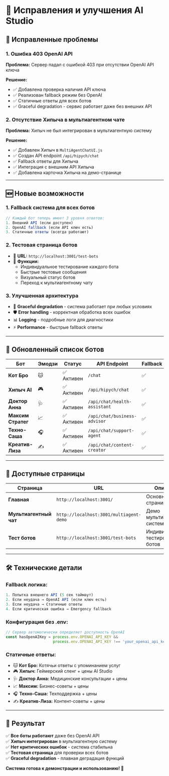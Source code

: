 # 🔧 Исправления и улучшения AI Studio

## 🚨 Исправленные проблемы

### 1. **Ошибка 403 OpenAI API**
**Проблема:** Сервер падал с ошибкой 403 при отсутствии OpenAI API ключа

**Решение:**
- ✅ Добавлена проверка наличия API ключа
- ✅ Реализован fallback режим без OpenAI
- ✅ Статичные ответы для всех ботов
- ✅ Graceful degradation - сервис работает даже без внешних API

### 2. **Отсутствие Хипыча в мультиагентном чате**
**Проблема:** Хипыч не был интегрирован в мультиагентную систему

**Решение:**
- ✅ Добавлен Хипыч в `MultiAgentChatUI.js`
- ✅ Создан API endpoint `/api/hipych/chat`
- ✅ Fallback ответы для Хипыча
- ✅ Интеграция с внешним API Хипыча
- ✅ Добавлена карточка Хипыча на демо-странице

---

## 🆕 Новые возможности

### 1. **Fallback система для всех ботов**
```javascript
// Каждый бот теперь имеет 3 уровня ответов:
1. Внешний API (если доступен)
2. OpenAI fallback (если API ключ есть)
3. Статичные ответы (всегда работают)
```

### 2. **Тестовая страница ботов**
- 🔗 **URL:** `http://localhost:3001/test-bots`
- 🎯 **Функции:**
  - Индивидуальное тестирование каждого бота
  - Быстрые тестовые сообщения
  - Визуальный статус ботов
  - Переход к мультиагентному чату

### 3. **Улучшенная архитектура**
- 🔄 **Graceful degradation** - система работает при любых условиях
- 🛡️ **Error handling** - корректная обработка всех ошибок
- 📊 **Logging** - подробные логи для диагностики
- ⚡ **Performance** - быстрые fallback ответы

---

## 🤖 Обновленный список ботов

| Бот | Эмодзи | Статус | API Endpoint | Fallback |
|-----|--------|--------|--------------|----------|
| **Кот Бро** | 🐱 | ✅ Активен | `/chat` | ✅ |
| **Хипыч AI** | 🎮 | ✅ Активен | `/api/hipych/chat` | ✅ |
| **Доктор Анна** | 🩺 | ✅ Активен | `/api/chat/health-assistant` | ✅ |
| **Максим Стратег** | 📈 | ✅ Активен | `/api/chat/business-advisor` | ✅ |
| **Техно-Саша** | 🎧 | ✅ Активен | `/api/chat/support-agent` | ✅ |
| **Креатив-Лиза** | ✍️ | ✅ Активен | `/api/chat/content-creator` | ✅ |

---

## 🔗 Доступные страницы

| Страница | URL | Описание |
|----------|-----|----------|
| **Главная** | `http://localhost:3001/` | Основная страница сайта |
| **Мультиагентный чат** | `http://localhost:3001/multiagent-demo` | Демо мультиагентной системы |
| **Тест ботов** | `http://localhost:3001/test-bots` | Индивидуальное тестирование ботов |

---

## 🛠️ Технические детали

### Fallback логика:
```javascript
1. Попытка внешнего API (5 сек таймаут)
2. Если неудача → OpenAI API (если ключ есть)
3. Если неудача → Статичные ответы
4. Если критическая ошибка → Emergency fallback
```

### Конфигурация без .env:
```javascript
// Сервер автоматически определяет доступность OpenAI
const hasOpenAIKey = process.env.OPENAI_API_KEY && 
                     process.env.OPENAI_API_KEY !== 'your_openai_api_key_here';
```

### Статичные ответы:
- 🐱 **Кот Бро:** Котячьи ответы с упоминанием услуг
- 🎮 **Хипыч:** Геймерский сленг + цены AI Studio
- 🩺 **Доктор Анна:** Медицинские консультации + цены
- 📈 **Максим:** Бизнес-советы + цены
- 🎧 **Техно-Саша:** Техподдержка + цены
- ✍️ **Креатив-Лиза:** Контент-советы + цены

---

## 🎯 Результат

✅ **Все боты работают** даже без OpenAI API  
✅ **Хипыч интегрирован** в мультиагентную систему  
✅ **Нет критических ошибок** - система стабильна  
✅ **Тестовая страница** для проверки всех ботов  
✅ **Graceful degradation** - плавная деградация функций  

**Система готова к демонстрации и использованию! 🚀** 